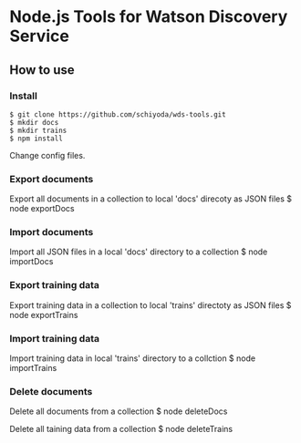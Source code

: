 # Node.js Tools for Watson Discovery Service

## How to use
### Install
    $ git clone https://github.com/schiyoda/wds-tools.git
    $ mkdir docs
    $ mkdir trains
    $ npm install

Change config files.

### Export documents
Export all documents in a collection to local 'docs' direcoty as JSON files
    $ node exportDocs
    
### Import documents 
Import all JSON files in a local 'docs' directory to a collection
    $ node importDocs
    
### Export training data
Export training data in a collection to local 'trains' directoty as JSON files
    $ node exportTrains
    
### Import training data
Import training data in local 'trains' directory to a collction
    $ node importTrains

### Delete documents
Delete all documents from a collection
    $ node deleteDocs
    
Delete all taining data from a collection
    $ node deleteTrains
